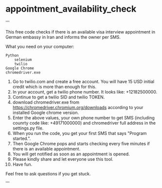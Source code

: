 # appointment_availability_check
'''

This free code checks if there is an available visa interview appointment in German embassy in Iran and informs the owner per SMS.

What you need on your computer:

    Python
        selenium
        twilio
    Google Chrome
    chromedriver.exe

1. Go to twilio.com and create a free account. You will have 15 USD initial credit which is more than enough for this.
2. In your account, get a twilio phone number. It looks like: +12182500000.
3. Continue to get a twilio SID and twilio TOKEN.
4. download chromedriver.exe from https://chromedriver.chromium.org/downloads according to your installed Google chrome version. 
4. Enter the above values, your own phone number to get SMS (including counrty code like: +49171000000) and chromedriver full address in the settings.py file.
5. When you run the code, you get your first SMS that says "Program started.".
6. Then Google Chrome pops and starts checking every five minutes if there is an available appointment.
7. You will get notified as soon as an appointment is opened.
8. Please kindly share and let everyone use this tool.
9. Have fun.

Feel free to ask questions if you get stuck.


'''
